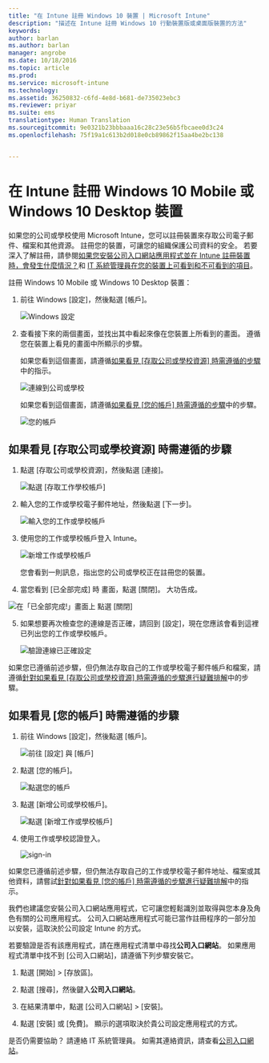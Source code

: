 ```yaml
---
title: "在 Intune 註冊 Windows 10 裝置 | Microsoft Intune"
description: "描述在 Intune 註冊 Windows 10 行動裝置版或桌面版裝置的方法"
keywords: 
author: barlan
ms.author: barlan
manager: angrobe
ms.date: 10/18/2016
ms.topic: article
ms.prod: 
ms.service: microsoft-intune
ms.technology: 
ms.assetid: 36250832-c6fd-4e8d-b681-de735023ebc3
ms.reviewer: priyar
ms.suite: ems
translationtype: Human Translation
ms.sourcegitcommit: 9e0321b23bbbaaa16c28c23e56b5fbcaee0d3c24
ms.openlocfilehash: 75f19a1c613b2d018e0cb89862f15aa4be2bc138


---
```



# 在 Intune 註冊 Windows 10 Mobile 或 Windows 10 Desktop 裝置

如果您的公司或學校使用 Microsoft Intune，您可以註冊裝置來存取公司電子郵件、檔案和其他資源。 註冊您的裝置，可讓您的組織保護公司資料的安全。 若要深入了解註冊，請參閱[如果您安裝公司入口網站應用程式並在 Intune 註冊裝置時，會發生什麼情況？](what-happens-if-you-install-the-company-portal-app-and-enroll-your-device-in-intune-windows.md)和 [IT 系統管理員在您的裝置上可看到和不可看到的項目](what-can-your-it-administrator-see-when-you-enroll-your-device-in-intune-windows.md)。


註冊 Windows 10 Mobile 或 Windows 10 Desktop 裝置：

1.  前往 Windows [設定]，然後點選 [帳戶]。

    ![Windows 設定](./media/w10-enroll-rs1-settings-accounts.png)

2.  查看接下來的兩個畫面，並找出其中看起來像在您裝置上所看到的畫面。 遵循您在裝置上看見的畫面中所顯示的步驟。

    如果您看到這個畫面，請遵循[如果看見 [存取公司或學校資源] 時需遵循的步驟](#steps-to-follow-if-you-see-access-work-or-school)中的指示。

    ![連線到公司或學校](./media/w10-enroll-rs1-connect-to-work-or-school.png)

    如果您看到這個畫面，請遵循[如果看見 [您的帳戶] 時需遵循的步驟](#steps-to-follow-if-you-see-your-account)中的步驟。

    ![您的帳戶](./media/w10-enroll-2-accounts-your-account.png)

## 如果看見 [存取公司或學校資源] 時需遵循的步驟

1.  點選 [存取公司或學校資源]，然後點選 [連接]。

    ![點選 [存取工作學校帳戶]](./media/w10-enroll-rs1-connect-to-work-or-school.png)

2.  輸入您的工作或學校電子郵件地址，然後點選 [下一步]。

    ![輸入您的工作或學校帳戶](./media/w10-enroll-rs1-set-up-work-or-school-account.png)

3. 使用您的工作或學校帳戶登入 Intune。

    ![新增工作或學校帳戶](./media/w10-enroll-rs1-enter-your-credentials.png)

    您會看到一則訊息，指出您的公司或學校正在註冊您的裝置。

4. 當您看到 [已全部完成] 時 畫面，點選 [關閉]。 大功告成。

  ![在「已全部完成!」畫面上 點選 [關閉]](./media/w10-enroll-rs1-youre-all-set.png)

5. 如果想要再次檢查您的連線是否正確，請回到 [設定]，現在您應該會看到這裡已列出您的工作或學校帳戶。

    ![驗證連線已正確設定](./media/w10-enroll-rs1-validate-successful-enrollment.png)

如果您已遵循前述步驟，但仍無法存取自己的工作或學校電子郵件帳戶和檔案，請遵循[針對如果看見 [存取公司或學校資源] 時需遵循的步驟進行疑難排解](troubleshoot-your-windows-10-device-windows.md#troubleshooting-steps-to-follow-if-you-see-access-work-or-school)中的步驟。


## 如果看見 [您的帳戶] 時需遵循的步驟

1.  前往 Windows [設定]，然後點選 [帳戶]。

    ![前往 [設定] 與 [帳戶]](./media/W10-enroll-1-settings-accounts.png)

2.  點選 [您的帳戶]。

    ![點選您的帳戶](./media/W10-enroll-2-accounts-your-account.png)

3.  點選 [新增公司或學校帳戶]。

    ![點選 [新增工作或學校帳戶]](./media/w10-enroll-3-add-work-school-acct.png)

4.  使用工作或學校認證登入。

    ![sign-in](./media/W10-enroll-4-sign-in.png)

如果您已遵循前述步驟，但仍無法存取自己的工作或學校電子郵件地址、檔案或其他資料，請嘗試[針對如果看見 [您的帳戶] 時需遵循的步驟進行疑難排解](troubleshoot-your-windows-10-device-windows.md#troubleshooting-steps-to-follow-if-you-see-your-account)中的指示。

我們也建議您安裝公司入口網站應用程式，它可讓您輕鬆識別並取得與您本身及角色有關的公司應用程式。 公司入口網站應用程式可能已當作註冊程序的一部分加以安裝，這取決於公司設定 Intune 的方式。

若要驗證是否有該應用程式，請在應用程式清單中尋找**公司入口網站**。 如果應用程式清單中找不到 [公司入口網站]，請遵循下列步驟安裝它。

1.  點選 [開始] &gt; [存放區]。

2.  點選 [搜尋]，然後鍵入**公司入口網站**。

3.  在結果清單中，點選 [公司入口網站] &gt; [安裝]。

4.  點選 [安裝] 或 [免費]。 顯示的選項取決於貴公司設定應用程式的方式。

是否仍需要協助？ 請連絡 IT 系統管理員。 如需其連絡資訊，請查看[公司入口網站](http://portal.manage.microsoft.com)。





<!--HONumber=Oct16_HO1-->


